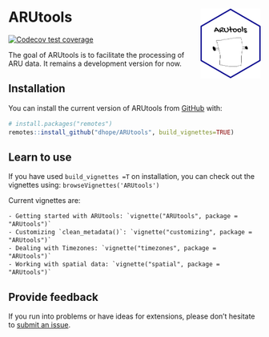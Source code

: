 
<!-- README.md is generated from README.Rmd. Please edit that file -->

# ARUtools <img src="inst/figures/ARUtools.png" align="right" width="120" />

<!-- badges: start -->

[![Codecov test
coverage](https://codecov.io/gh/dhope/ARUtools/branch/main/graph/badge.svg)](https://app.codecov.io/gh/dhope/ARUtools?branch=main)
<!-- badges: end -->

The goal of ARUtools is to facilitate the processing of ARU data. It
remains a development version for now.

## Installation

You can install the current version of ARUtools from
[GitHub](https://github.com/) with:

``` r
# install.packages("remotes")
remotes::install_github("dhope/ARUtools", build_vignettes=TRUE)
```

## Learn to use

If you have used `build_vignettes =T` on installation, you can check out
the vignettes using: `browseVignettes('ARUtools')`

Current vignettes are:

    - Getting started with ARUtools: `vignette("ARUtools", package = "ARUtools")`
    - Customizing `clean_metadata()`: `vignette("customizing", package = "ARUtools")`
    - Dealing with Timezones: `vignette("timezones", package = "ARUtools")`
    - Working with spatial data: `vignette("spatial", package = "ARUtools")`

## Provide feedback

If you run into problems or have ideas for extensions, please don’t
hesitate to [submit an
issue](https://github.com/dhope/ARUtools/issues/new/choose).
